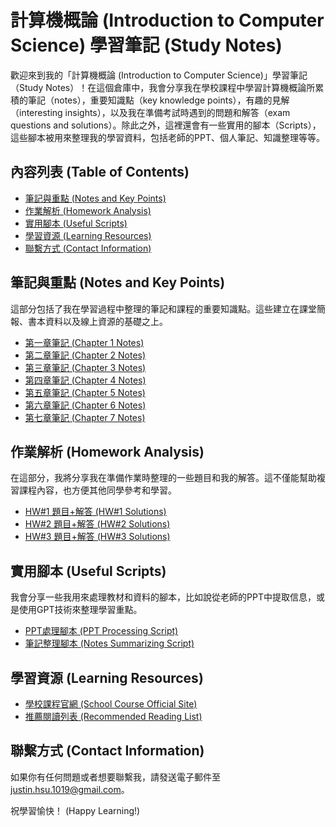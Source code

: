 # 計算機概論 (Introduction to Computer Science) 學習筆記 (Study Notes)

歡迎來到我的「計算機概論 (Introduction to Computer Science)」學習筆記（Study Notes）！在這個倉庫中，我會分享我在學校課程中學習計算機概論所累積的筆記（notes），重要知識點（key knowledge points），有趣的見解（interesting insights），以及我在準備考試時遇到的問題和解答（exam questions and solutions）。除此之外，這裡還會有一些實用的腳本（Scripts），這些腳本被用來整理我的學習資料，包括老師的PPT、個人筆記、知識整理等等。

## 內容列表 (Table of Contents)

- [筆記與重點 (Notes and Key Points)](#筆記與重點-notes-and-key-points)
- [作業解析 (Homework Analysis)](#作業解析-homework-analysis)
- [實用腳本 (Useful Scripts)](#實用腳本-useful-scripts)
- [學習資源 (Learning Resources)](#學習資源-learning-resources)
- [聯繫方式 (Contact Information)](#聯繫方式-contact-information)

## 筆記與重點 (Notes and Key Points)

這部分包括了我在學習過程中整理的筆記和課程的重要知識點。這些建立在課堂簡報、書本資料以及線上資源的基礎之上。

- [第一章筆記 (Chapter 1 Notes)](/Notes/chapter-1.md)
- [第二章筆記 (Chapter 2 Notes)](/Notes/chapter-2.md)
- [第三章筆記 (Chapter 3 Notes)](/Notes/chapter-3.md)
- [第四章筆記 (Chapter 4 Notes)](/Notes/chapter-4.md)
- [第五章筆記 (Chapter 5 Notes)](/Notes/chapter-5.md)
- [第六章筆記 (Chapter 6 Notes)](/Notes/chapter-6.md)
- [第七章筆記 (Chapter 7 Notes)](/Notes/chapter-7.md)

## 作業解析 (Homework Analysis)

在這部分，我將分享我在準備作業時整理的一些題目和我的解答。這不僅能幫助複習課程內容，也方便其他同學參考和學習。

- [HW#1 題目+解答 (HW#1 Solutions)](/Homework/hw1.md)
- [HW#2 題目+解答 (HW#2 Solutions)](/Homework/hw2.md)
- [HW#3 題目+解答 (HW#3 Solutions)](/Homework/hw3.md)

## 實用腳本 (Useful Scripts)

我會分享一些我用來處理教材和資料的腳本，比如說從老師的PPT中提取信息，或是使用GPT技術來整理學習重點。

- [PPT處理腳本 (PPT Processing Script)](/Scripts/BackEnd/PPT_2_Text.py)
- [筆記整理腳本 (Notes Summarizing Script)](/Scripts/BackEnd/Notes_Process.py)

## 學習資源 (Learning Resources)

- [學校課程官網 (School Course Official Site)](https://www.cs.nccu.edu.tw/~ttsai/course/ICS2023.htm)
- [推薦閱讀列表 (Recommended Reading List)](/Resources/README.md)

## 聯繫方式 (Contact Information)

如果你有任何問題或者想要聯繫我，請發送電子郵件至 [justin.hsu.1019@gmail.com](mailto:justin.hsu.1019@gmail.com)。

祝學習愉快！ (Happy Learning!)
